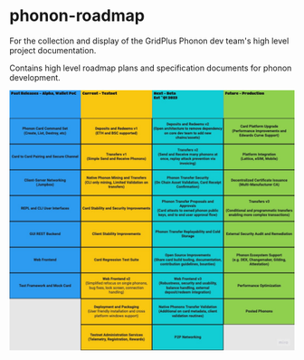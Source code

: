# phonon-roadmap
For the collection and display of the GridPlus Phonon dev team's high level project documentation. 

Contains high level roadmap plans and specification documents for phonon development. 

<img src="Phonon High Level Roadmap (5).jpg">
